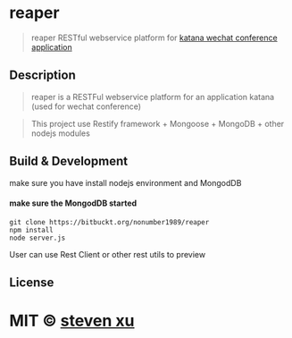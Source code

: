 #  reaper

> reaper RESTful webservice platform for [katana wechat conference application](https://bitbucket.org/nonumber1989/katana)


## Description
> reaper is a RESTFul webservice platform for an application katana  (used for wechat conference)

> This project use Restify framework + Mongoose + MongoDB + other nodejs modules 


## Build &  Development

make sure you have install nodejs environment and MongodDB
#### make sure the MongodDB started 


    git clone https://bitbuckt.org/nonumber1989/reaper
    npm install 
    node server.js
    
User can use Rest Client or other rest utils to preview 

## License

MIT © [steven xu](nonumber1989)
=======
